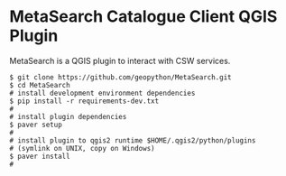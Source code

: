 MetaSearch Catalogue Client QGIS Plugin
=======================================

MetaSearch is a QGIS plugin to interact with CSW services.

```
$ git clone https://github.com/geopython/MetaSearch.git
$ cd MetaSearch
# install development environment dependencies
$ pip install -r requirements-dev.txt
#
# install plugin dependencies
$ paver setup
#
# install plugin to qgis2 runtime $HOME/.qgis2/python/plugins
# (symlink on UNIX, copy on Windows)
$ paver install
#
```
